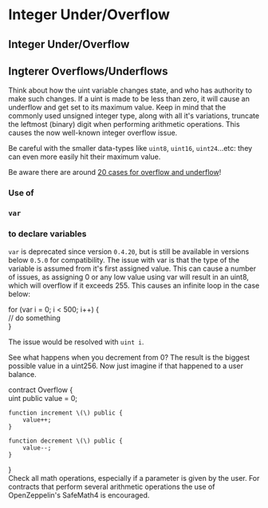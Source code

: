 # Integer Under/Overflow

## Integer Under/Overflow

## Ingterer Overflows/Underflows

Think about how the uint variable changes state, and who has authority to make such changes. If a uint is made to be less than zero, it will cause an underflow and get set to its maximum value. Keep in mind that the commonly used unsigned integer type, along with all it's variations, truncate the leftmost \(binary\) digit when performing arithmetic operations. This causes the now well-known integer overflow issue.

Be careful with the smaller data-types like `uint8`, `uint16`, `uint24`...etc: they can even more easily hit their maximum value.

Be aware there are around [20 cases for overflow and underflow](https://github.com/ethereum/solidity/issues/796#issuecomment-253578925)!

### Use of

### `var`

###  to declare variables

`var` is deprecated since version `0.4.20`, but is still be available in versions below `0.5.0` for compatibility. The issue with var is that the type of the variable is assumed from it's first assigned value. This can cause a number of issues, as assigning 0 or any low value using var will result in an uint8, which will overflow if it exceeds 255. This causes an infinite loop in the case below:

for \(var i = 0; i &lt; 500; i++\) {  
    // do something  
}

The issue would be resolved with `uint i`.

See what happens when you decrement from 0? The result is the biggest possible value in a uint256. Now just imagine if that happened to a user balance.

contract Overflow {  
    uint public value = 0;

    function increment \(\) public {  
        value++;  
    }

    function decrement \(\) public {  
        value--;  
    }

}  
Check all math operations, especially if a parameter is given by the user. For contracts that perform several arithmetic operations the use of OpenZeppelin's SafeMath4 is encouraged.

